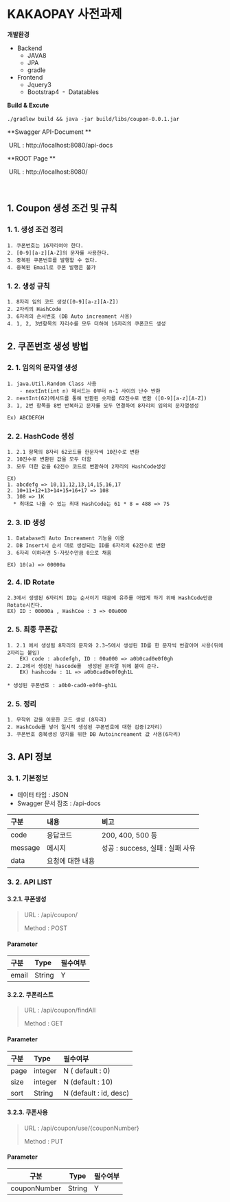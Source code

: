 # KAKAOPAY 사전과제

**개발환경**

- Backend
  - JAVA8
  - JPA
  - gradle
- Frontend 
  -  Jquery3 
  -  Bootstrap4 
  -  Datatables

**Build & Excute**

​	`./gradlew build && java -jar build/libs/coupon-0.0.1.jar`

**Swagger API-Document **

​	URL : http://localhost:8080/api-docs

**ROOT Page **

​	URL : http://localhost:8080/

​	

## 1. Coupon 생성 조건 및 규칙

### 1. 1. 생성 조건 정리

```
1. 쿠폰번호는 16자리여야 한다.
2. [0-9][a-z][A-Z]의 문자를 사용한다.
3. 중복된 쿠폰번호를 발행할 수 없다.
4. 중복된 Email로 쿠폰 발행은 불가
```
### 1. 2. 생성 규칙
```
1. 8자리 임의 코드 생성([0-9][a-z][A-Z])
2. 2자리의 HashCode
3. 6자리의 순서번호 (DB Auto increament 사용)
4. 1, 2, 3번항목의 자리수를 모두 더하여 16자리의 쿠폰코드 생성
```



## 2. 쿠폰번호 생성 방법

### 2. 1. 임의의 문자열 생성

```
1. java.Util.Random Class 사용
	- nextInt(int n) 메서드는 0부터 n-1 사이의 난수 반환
2. nextInt(62)메서드를 통해 반환된 숫자를 62진수로 변환 ([0-9][a-z][A-Z])
3. 1, 2번 항목을 8번 반복하고 문자를 모두 연결하여 8자리의 임의의 문자열생성

Ex) ABCDEFGH
```

### 2. 2. HashCode 생성

```
1. 2.1 항목의 8자리 62코드를 한문자씩 10진수로 변환
2. 10진수로 변환된 값을 모두 더함
3. 모두 더한 값을 62진수 코드로 변환하여 2자리의 HashCode생성

EX) 
1. abcdefg => 10,11,12,13,14,15,16,17
2. 10+11+12+13+14+15+16+17 => 108
3. 108 => 1K
  * 최대로 나올 수 있는 최대 HashCode는 61 * 8 = 488 => 7S 
```

### 2. 3. ID 생성

```
1. Database의 Auto Increament 기능을 이용
2. DB Insert시 순서 대로 생성되는 ID를 6자리의 62진수로 변환
3. 6자리 이하라면 5-자릿수만큼 0으로 채움

EX) 10(a) => 00000a
```
### 2. 4. ID Rotate

```
2.3에서 생생된 6자리의 ID는 순서이기 때문에 유추를 어렵게 하기 위해 HashCode만큼 Rotate시킨다.
EX) ID : 00000a , HashCoe : 3 => 00a000 
```

### 2. 5. 최종 쿠폰값

```
1. 2.1 에서 생성됨 8자리의 문자와 2.3~5에서 생성된 ID를 한 문자씩 번갈아며 사용(뒤에 2자리는 붙임)
	EX) code : abcdefgh, ID : 00a000 => a0b0cad0e0f0gh
2. 2.2에서 생성된 hascode를  생성된 문자열 뒤에 붙여 준다.
	EX) hashcode : 1L => a0b0cad0e0f0gh1L
	
* 생성된 쿠폰번호 : a0b0-cad0-e0f0-gh1L
```

### 2. 5. 정리

```
1. 무작위 값을 이용한 코드 생성 (8자리)
2. HashCode를 넣어 일시적 생성된 쿠폰번호에 대한 검증(2자리) 
3. 쿠폰번호 중복생성 방지를 위한 DB Autoincreament 값 사용(6자리)
```



## 3. API 정보

### 3. 1. 기본정보

- 데이터 타입 : JSON 
- Swagger 문서 잠조 : /api-docs

| 구분    | 내용             | 비고                             |
| :------ | :--------------- | :------------------------------- |
| code    | 응답코드         | 200, 400, 500 등                 |
| message | 메시지           | 성공 : success, 실패 : 실패 사유 |
| data    | 요청에 대한 내용 |                                  |

### 3. 2. API LIST

#### 3.2.1. 쿠폰생성

> URL : /api/coupon/
>
> Method : POST
>

#### Parameter 

| 구분  | Type   | 필수여부 |
| :---- | :----- | :------- |
| email | String | Y        |


#### 3.2.2. 쿠폰리스트

> URL : /api/coupon/findAll
>
> Method : GET
>

#### Parameter 

| 구분  | Type    | 필수여부               |
| :--- | :------ | :--------------------- |
| page | integer | N ( default : 0)       |
| size | integer | N (default : 10)       |
| sort | String  | N (default : id, desc) |

#### 3.2.3. 쿠폰사용

> URL : /api/coupon/use/{couponNumber}
>
> Method : PUT

#### Parameter

| 구분         | Type   | 필수여부 |
| ------------ | ------ | -------- |
| couponNumber | String | Y        |
